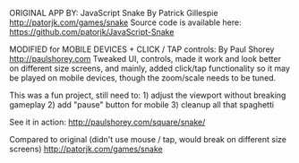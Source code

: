 ORIGINAL APP BY:
JavaScript Snake
By Patrick Gillespie
http://patorjk.com/games/snake
Source code is available here: https://github.com/patorjk/JavaScript-Snake
  
  
MODIFIED for MOBILE DEVICES + CLICK / TAP controls:
By Paul Shorey
http://paulshorey.com
Tweaked UI, controls, made it work and look better on different size screens, and mainly, added click/tap functionality so it may be played on mobile devices, though the zoom/scale needs to be tuned.
  
This was a fun project, still need to:
	1) adjust the viewport without breaking gameplay
	2) add "pause" button for mobile
	3) cleanup all that spaghetti
  
  

See it in action:
http://paulshorey.com/square/snake/
  
Compared to original (didn't use mouse / tap, would break on different size screens)
http://patorjk.com/games/snake